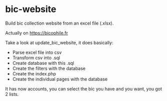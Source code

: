 # bic-website

Build bic collection website from an excel file (.xlsx).

Actually on https://bicophile.fr

Take a look at update_bic_website, it does basically:  
  
+ Parse excel file into csv  
+ Transform csv into .sql  
+ Create database with this .sql  
+ Create the filters with the database  
+ Create the index.php  
+ Create the individual pages with the database

It has now accounts, you can select the bic you have and you want, you got 2 lists.
